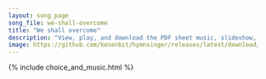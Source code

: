 ```yaml
---
layout: song_page
song_file: we-shall-overcome
title: "We shall overcome"
description: "View, play, and download the PDF sheet music, slideshow, and audio. Lyrics: We shall overcome, we shall overcome, we shall overcome someday! O deep in my heart I do believe we shall overcome, someday!  We'll walk hand in hand ... english secular 4part chords"
image: https://github.com/kenanbit/hymnsinger/releases/latest/download/we-shall-overcome-trad.png
---
```


{% include choice_and_music.html %}